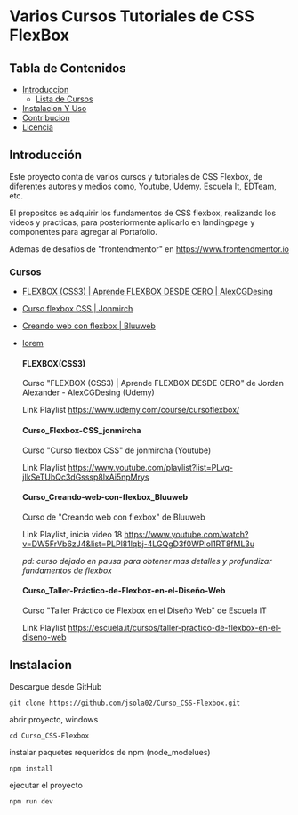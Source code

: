 # Varios Cursos Tutoriales de CSS FlexBox

## Tabla de Contenidos

- [Introduccion](#introducción)
  - [Lista de Cursos](#cursos)
- [Instalacion Y Uso](#instalación)
- [Contribucion](#contribución)
- [Licencia](#licencia)

## Introducción

Este proyecto conta de varios cursos y tutoriales de CSS Flexbox, de diferentes autores y medios como, Youtube, Udemy. Escuela It, EDTeam, etc.

El propositos es adquirir los fundamentos de CSS flexbox, realizando los videos y practicas, para posteriormente aplicarlo en landingpage y componentes para agregar al Portafolio.

Ademas de desafios de "frontendmentor" en https://www.frontendmentor.io

### Cursos

- [FLEXBOX (CSS3) | Aprende FLEXBOX DESDE CERO | AlexCGDesing](#FLEXBOX)
- [Curso flexbox CSS | Jonmirch](#Curso_Flexbox-CSS_jonmircha)
- [Creando web con flexbox | Bluuweb](#Curso_Creando-web-con-flexbox_Bluuweb)
- [lorem](#lorem)

  #### FLEXBOX(CSS3)

  Curso "FLEXBOX (CSS3) | Aprende FLEXBOX DESDE CERO" de Jordan Alexander - AlexCGDesing (Udemy)

  Link Playlist
  https://www.udemy.com/course/cursoflexbox/

  #### Curso_Flexbox-CSS_jonmircha

  Curso "Curso flexbox CSS" de jonmircha (Youtube)

  Link Playlist
  https://www.youtube.com/playlist?list=PLvq-jIkSeTUbQc3dGsssp8lxAi5npMrys

  #### Curso_Creando-web-con-flexbox_Bluuweb

  Curso de "Creando web con flexbox" de Bluuweb

  Link Playlist, inicia video 18
  https://www.youtube.com/watch?v=DW5FrVb6zJ4&list=PLPl81lqbj-4LGQgD3f0WPIol1RT8fML3u

  _pd: curso dejado en pausa para obtener mas detalles y profundizar fundamentos de flexbox_

  #### Curso_Taller-Práctico-de-Flexbox-en-el-Diseño-Web

  Curso "Taller Práctico de Flexbox en el Diseño Web" de Escuela IT

  Link Playlist
  https://escuela.it/cursos/taller-practico-de-flexbox-en-el-diseno-web

## Instalacion

Descargue desde GitHub

`git clone https://github.com/jsola02/Curso_CSS-Flexbox.git`

abrir proyecto, windows

`cd Curso_CSS-Flexbox`

instalar paquetes requeridos de npm (node_modelues)

`npm install`

ejecutar el proyecto

`npm run dev`
